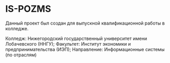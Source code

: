 # IS-POZMS

Данный проект был создан для выпускной квалификационной работы в колледже.

Колледж: Нижегородский государственный университет имени Лобачевского (ННГУ); Факультет: Институт экономики и предпринимательства (ИЭП); Направление: Информационные системы (по отраслям)
